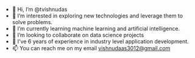 - 👋 Hi, I’m @tvishnudas
- 👀 I’m interested in exploring new technologies and leverage them to solve problems.
- 🌱 I’m currently learning machine learning and artificial intelligence.
- 💞️ I’m looking to collaborate on data science projects
- 💼 I've 6 years of experience in industry level application development.
- 📫 You can reach me on my email vishnudaas3012@gmail.com
<!---
tvishnudas/tvishnudas is a ✨ special ✨ repository because its `README.md` (this file) appears on your GitHub profile.
You can click the Preview link to take a look at your changes.
--->
